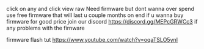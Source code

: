 click on any and click view raw
Need firmware but dont wanna over spend use free firmware that will last u couple months on end if u wanna buy firmware for good price join our discord https://discord.gg/MEPcGRWCc3 if any problems with the firnware



firmware flash tut https://www.youtube.com/watch?v=oqaTSLO5ynI
